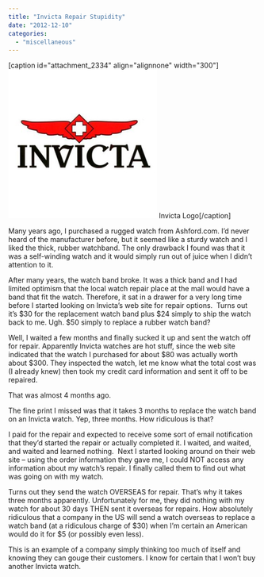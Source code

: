 ```yaml
---
title: "Invicta Repair Stupidity"
date: "2012-12-10"
categories: 
  - "miscellaneous"
---
```


\[caption id="attachment\_2334" align="alignnone" width="300"\][![Invicta Logo](images/invicta_logo.jpg "Invicta Logo")](http://www.thewargos.com/2012/12/invicta-repair-stupidity/invicta_logo/) Invicta Logo\[/caption\]

Many years ago, I purchased a rugged watch from Ashford.com. I’d never heard of the manufacturer before, but it seemed like a sturdy watch and I liked the thick, rubber watchband. The only drawback I found was that it was a self-winding watch and it would simply run out of juice when I didn’t attention to it.

After many years, the watch band broke. It was a thick band and I had limited optimism that the local watch repair place at the mall would have a band that fit the watch. Therefore, it sat in a drawer for a very long time before I started looking on Invicta’s web site for repair options.  Turns out it’s $30 for the replacement watch band plus $24 simply to ship the watch back to me. Ugh. $50 simply to replace a rubber watch band?

Well, I waited a few months and finally sucked it up and sent the watch off for repair. Apparently Invicta watches are hot stuff, since the web site indicated that the watch I purchased for about $80 was actually worth about $300. They inspected the watch, let me know what the total cost was (I already knew) then took my credit card information and sent it off to be repaired.

That was almost 4 months ago.

The fine print I missed was that it takes 3 months to replace the watch band on an Invicta watch. Yep, three months. How ridiculous is that?

I paid for the repair and expected to receive some sort of email notification that they’d started the repair or actually completed it. I waited, and waited, and waited and learned nothing.  Next I started looking around on their web site – using the order information they gave me, I could NOT access any information about my watch’s repair. I finally called them to find out what was going on with my watch.

Turns out they send the watch OVERSEAS for repair. That’s why it takes three months apparently. Unfortunately for me, they did nothing with my watch for about 30 days THEN sent it overseas for repairs. How absolutely ridiculous that a company in the US will send a watch overseas to replace a watch band (at a ridiculous charge of $30) when I’m certain an American would do it for $5 (or possibly even less).

This is an example of a company simply thinking too much of itself and knowing they can gouge their customers. I know for certain that I won’t buy another Invicta watch.
